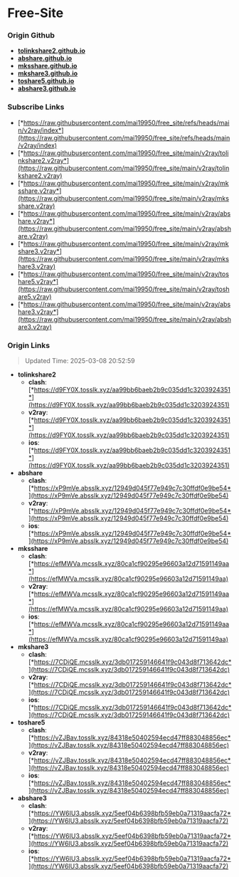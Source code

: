 # Free-Site

### Origin Github

- [**tolinkshare2.github.io**](https://github.com/tolinkshare2/tolinkshare2.github.io)
- [**abshare.github.io**](https://github.com/abshare/abshare.github.io)
- [**mksshare.github.io**](https://github.com/mksshare/mksshare.github.io)
- [**mkshare3.github.io**](https://github.com/mkshare3/mkshare3.github.io)
- [**toshare5.github.io**](https://github.com/toshare5/toshare5.github.io)
- [**abshare3.github.io**](https://github.com/abshare3/abshare3.github.io)

### Subscribe Links

- [*https://raw.githubusercontent.com/mai19950/free_site/refs/heads/main/v2ray/index*](https://raw.githubusercontent.com/mai19950/free_site/refs/heads/main/v2ray/index)
- [*https://raw.githubusercontent.com/mai19950/free_site/main/v2ray/tolinkshare2.v2ray*](https://raw.githubusercontent.com/mai19950/free_site/main/v2ray/tolinkshare2.v2ray)
- [*https://raw.githubusercontent.com/mai19950/free_site/main/v2ray/mksshare.v2ray*](https://raw.githubusercontent.com/mai19950/free_site/main/v2ray/mksshare.v2ray)
- [*https://raw.githubusercontent.com/mai19950/free_site/main/v2ray/abshare.v2ray*](https://raw.githubusercontent.com/mai19950/free_site/main/v2ray/abshare.v2ray)
- [*https://raw.githubusercontent.com/mai19950/free_site/main/v2ray/mkshare3.v2ray*](https://raw.githubusercontent.com/mai19950/free_site/main/v2ray/mkshare3.v2ray)
- [*https://raw.githubusercontent.com/mai19950/free_site/main/v2ray/toshare5.v2ray*](https://raw.githubusercontent.com/mai19950/free_site/main/v2ray/toshare5.v2ray)
- [*https://raw.githubusercontent.com/mai19950/free_site/main/v2ray/abshare3.v2ray*](https://raw.githubusercontent.com/mai19950/free_site/main/v2ray/abshare3.v2ray)

### Origin Links

> Updated Time: 2025-03-08 20:52:59

- **tolinkshare2**
  - **clash**: [*https://d9FY0X.tosslk.xyz/aa99bb6baeb2b9c035dd1c3203924351*](https://d9FY0X.tosslk.xyz/aa99bb6baeb2b9c035dd1c3203924351)
  - **v2ray**: [*https://d9FY0X.tosslk.xyz/aa99bb6baeb2b9c035dd1c3203924351*](https://d9FY0X.tosslk.xyz/aa99bb6baeb2b9c035dd1c3203924351)
  - **ios**: [*https://d9FY0X.tosslk.xyz/aa99bb6baeb2b9c035dd1c3203924351*](https://d9FY0X.tosslk.xyz/aa99bb6baeb2b9c035dd1c3203924351)
- **abshare**
  - **clash**: [*https://xP9mVe.absslk.xyz/12949d045f77e949c7c30ffdf0e9be54*](https://xP9mVe.absslk.xyz/12949d045f77e949c7c30ffdf0e9be54)
  - **v2ray**: [*https://xP9mVe.absslk.xyz/12949d045f77e949c7c30ffdf0e9be54*](https://xP9mVe.absslk.xyz/12949d045f77e949c7c30ffdf0e9be54)
  - **ios**: [*https://xP9mVe.absslk.xyz/12949d045f77e949c7c30ffdf0e9be54*](https://xP9mVe.absslk.xyz/12949d045f77e949c7c30ffdf0e9be54)
- **mksshare**
  - **clash**: [*https://efMWVa.mcsslk.xyz/80ca1cf90295e96603a12d71591149aa*](https://efMWVa.mcsslk.xyz/80ca1cf90295e96603a12d71591149aa)
  - **v2ray**: [*https://efMWVa.mcsslk.xyz/80ca1cf90295e96603a12d71591149aa*](https://efMWVa.mcsslk.xyz/80ca1cf90295e96603a12d71591149aa)
  - **ios**: [*https://efMWVa.mcsslk.xyz/80ca1cf90295e96603a12d71591149aa*](https://efMWVa.mcsslk.xyz/80ca1cf90295e96603a12d71591149aa)
- **mkshare3**
  - **clash**: [*https://7CDiQE.mcsslk.xyz/3db017259146641f9c043d8f713642dc*](https://7CDiQE.mcsslk.xyz/3db017259146641f9c043d8f713642dc)
  - **v2ray**: [*https://7CDiQE.mcsslk.xyz/3db017259146641f9c043d8f713642dc*](https://7CDiQE.mcsslk.xyz/3db017259146641f9c043d8f713642dc)
  - **ios**: [*https://7CDiQE.mcsslk.xyz/3db017259146641f9c043d8f713642dc*](https://7CDiQE.mcsslk.xyz/3db017259146641f9c043d8f713642dc)
- **toshare5**
  - **clash**: [*https://vZJBav.tosslk.xyz/84318e50402594ecd47ff883048856ec*](https://vZJBav.tosslk.xyz/84318e50402594ecd47ff883048856ec)
  - **v2ray**: [*https://vZJBav.tosslk.xyz/84318e50402594ecd47ff883048856ec*](https://vZJBav.tosslk.xyz/84318e50402594ecd47ff883048856ec)
  - **ios**: [*https://vZJBav.tosslk.xyz/84318e50402594ecd47ff883048856ec*](https://vZJBav.tosslk.xyz/84318e50402594ecd47ff883048856ec)
- **abshare3**
  - **clash**: [*https://YW6IU3.absslk.xyz/5eef04b6398bfb59eb0a71319aacfa72*](https://YW6IU3.absslk.xyz/5eef04b6398bfb59eb0a71319aacfa72)
  - **v2ray**: [*https://YW6IU3.absslk.xyz/5eef04b6398bfb59eb0a71319aacfa72*](https://YW6IU3.absslk.xyz/5eef04b6398bfb59eb0a71319aacfa72)
  - **ios**: [*https://YW6IU3.absslk.xyz/5eef04b6398bfb59eb0a71319aacfa72*](https://YW6IU3.absslk.xyz/5eef04b6398bfb59eb0a71319aacfa72)
